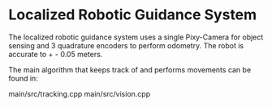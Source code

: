 # Localized Robotic Guidance System

The localized robotic guidance system uses a single Pixy-Camera for object sensing and 3 quadrature encoders to perform odometry. The robot is accurate to + - 0.05 meters.

The main algorithm that keeps track of and performs movements can be found in:

main/src/tracking.cpp
main/src/vision.cpp

